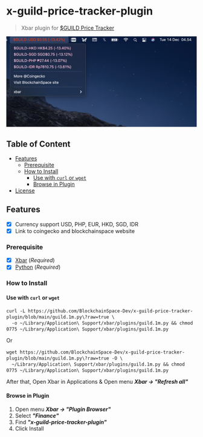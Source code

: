 # x-guild-price-tracker-plugin
> Xbar plugin for [$GUILD Price Tracker](https://www.coingecko.com/en/coins/blockchainspace)

<p align="center">
<img 
src="https://github.com/BlockchainSpace-Dev/x-guild-price-tracker-plugin/blob/main/README.png?raw=true" alt="$GUILD price tracker view" />
</p>

## Table of Content

* [Features](#features)
  * [Prerequisite](#prerequisite)
  * [How to Install](#how-to-install)
    * [Use with `curl` or `wget`](#use-with-curl-or-wget)
    * [Browse in Plugin](#browse-in-plugin)
* [License](#license)

   
## Features

* [x] Currency support USD, PHP, EUR, HKD, SGD, IDR
* [x] Link to coingecko and blockchainspace website

### Prerequisite
   
* [x] [Xbar](https://xbarapp.com) (_Required_) 
* [x] [Python](https://www.python.org/) (_Required_)
   
### How to Install

#### Use with `curl` or `wget`

```shell
curl -L https://github.com/BlockchainSpace-Dev/x-guild-price-tracker-plugin/blob/main/guild.1m.py\?raw=true \
  -o ~/Library/Application\ Support/xbar/plugins/guild.1m.py && chmod 0775 ~/Library/Application\ Support/xbar/plugins/guild.1m.py
```

Or

```
wget https://github.com/BlockchainSpace-Dev/x-guild-price-tracker-plugin/blob/main/guild.1m.py\?raw=true -O \
  ~/Library/Application\ Support/xbar/plugins/guild.1m.py && chmod 0775 ~/Library/Application\ Support/xbar/plugins/guild.1m.py

```

After that, Open Xbar in Applications & Open menu _**Xbar -> "Refresh all"**_

#### Browse in Plugin
1. Open menu _**Xbar -> "Plugin Browser"**_
2. Select _**"Finance"**_
3. Find _**"x-guild-price-tracker-plugin"**_
4. Click Install

